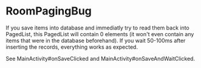 # RoomPagingBug

If you save items into database and immediatly try to read them back into PagedList, this PagedList will contain 0 elements (it won't even contain any items that were in the database beforehand).
If you wait 50-100ms after inserting the records, everything works as expected.

See MainActivity#onSaveClicked and MainActivity#onSaveAndWaitClicked.